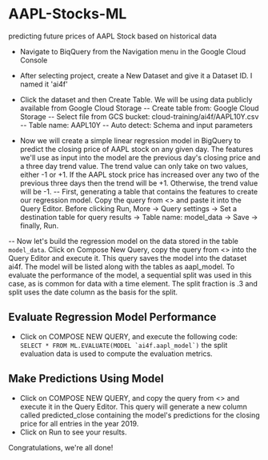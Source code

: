 # AAPL-Stocks-ML
predicting future prices of AAPL Stock based on historical data

- Navigate to BiqQuery from the Navigation menu in the Google Cloud Console
- After selecting project, create a New Dataset and give it a Dataset ID. I named it 'ai4f'
- Click the dataset and then Create Table. We will be using data publicly available from Google Cloud Storage
-- Create table from: Google Cloud Storage
-- Select file from GCS bucket: cloud-training/ai4f/AAPL10Y.csv
-- Table name: AAPL10Y
-- Auto detect: Schema and input parameters

- Now we will create a simple linear regression model in BigQuery to predict the closing price of AAPL stock on any given day. The features we'll use as input into the model are the previous day's closing price and a three day trend value. The trend value can only take on two values, either -1 or +1. If the AAPL stock price has increased over any two of the previous three days then the trend will be +1. Otherwise, the trend value will be -1.
-- First, generating a table that contains the features to create our regression model. Copy the query from <<file1>> and paste it into the Query Editor. Before clicking Run, More -> Query settings -> Set a destination table for query results -> Table name: model_data -> Save -> finally, Run.
  
-- Now let's build the regression model on the data stored in the table `model_data`. Click on Compose New Query, copy the query from <<file2>> into the Query Editor and execute it. This query saves the model into the dataset ai4f. The model will be listed along with the tables as aapl_model. To evaluate the performance of the model, a sequential split was used in this case, as is common for data with a time element. The split fraction is .3 and split uses the date column as the basis for the split.
  
## Evaluate Regression Model Performance

- Click on COMPOSE NEW QUERY, and execute the following code:
``` SELECT * FROM ML.EVALUATE(MODEL `ai4f.aapl_model`)```
the split evaluation data is used to compute the evaluation metrics.

## Make Predictions Using Model

- Click on COMPOSE NEW QUERY, and copy the query from <<file3>> and execute it in the Query Editor. This query will generate a new column called predicted_close containing the model's predictions for the closing price for all entries in the year 2019.
- Click on Run to see your results.
  
Congratulations, we're all done!


